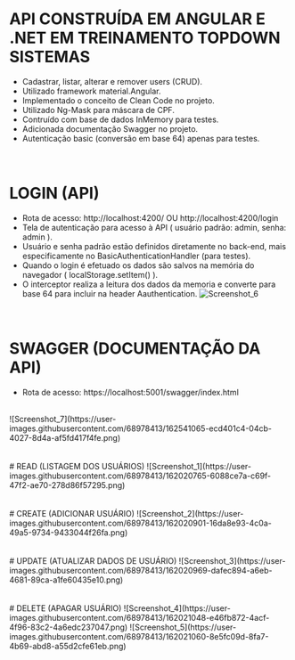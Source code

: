 # API CONSTRUÍDA EM ANGULAR E .NET EM TREINAMENTO TOPDOWN SISTEMAS
- Cadastrar, listar, alterar e remover users (CRUD).
- Utilizado framework material.Angular.
- Implementado o conceito de Clean Code no projeto.
- Utilizado Ng-Mask para máscara de CPF.
- Contruído com base de dados InMemory para testes.
- Adicionada documentação Swagger no projeto.
- Autenticação basic (conversão em base 64) apenas para testes.
<br><br><br>
# LOGIN (API)
- Rota de acesso: http://localhost:4200/ OU http://localhost:4200/login
- Tela de autenticação para acesso à API ( usuário padrão: admin, senha: admin ).
- Usuário e senha padrão estão definidos diretamente no back-end, mais especificamente no BasicAuthenticationHandler (para testes).
- Quando o login é efetuado os dados são salvos na memória do navegador ( localStorage.setItem() ).
- O interceptor realiza a leitura dos dados da memoria e converte para base 64 para incluir na header Aauthentication.
![Screenshot_6](https://user-images.githubusercontent.com/68978413/162539708-0402173c-1f51-469c-b596-e0bf4d7f3af4.png)
<br><br><br>
# SWAGGER (DOCUMENTAÇÃO DA API)
- Rota de acesso: https://localhost:5001/swagger/index.html
<br>
![Screenshot_7](https://user-images.githubusercontent.com/68978413/162541065-ecd401c4-04cb-4027-8d4a-af5fd417f4fe.png)
<br><br><br>
# READ (LISTAGEM DOS USUÁRIOS)
![Screenshot_1](https://user-images.githubusercontent.com/68978413/162020765-6088ce7a-c69f-47f2-ae70-278d86f57295.png)
<br><br><br>
# CREATE (ADICIONAR USUÁRIO)
![Screenshot_2](https://user-images.githubusercontent.com/68978413/162020901-16da8e93-4c0a-49a5-9734-9433044f26fa.png)
<br><br><br>
# UPDATE (ATUALIZAR DADOS DE USUÁRIO)
![Screenshot_3](https://user-images.githubusercontent.com/68978413/162020969-dafec894-a6eb-4681-89ca-a1fe60435e10.png)
<br><br><br>
# DELETE (APAGAR USUÁRIO)
![Screenshot_4](https://user-images.githubusercontent.com/68978413/162021048-e46fb872-4acf-4f96-83c2-4a6edc237047.png)
![Screenshot_5](https://user-images.githubusercontent.com/68978413/162021060-8e5fc09d-8fa7-4b69-abd8-a55d2cfe61eb.png)
